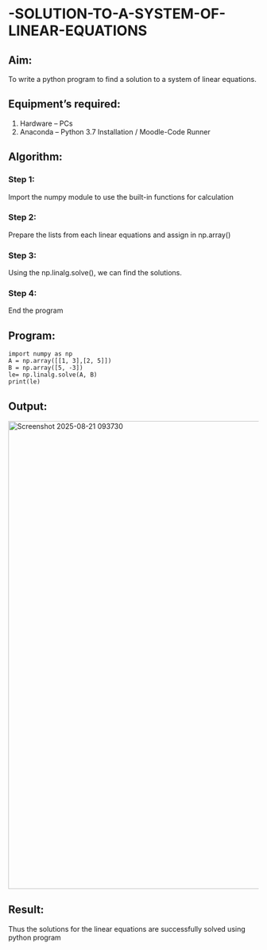# -SOLUTION-TO-A-SYSTEM-OF-LINEAR-EQUATIONS
## Aim:
To write a python program to find a solution to a system of linear equations.
## Equipment’s required:
1. 	Hardware – PCs
2. 	Anaconda – Python 3.7 Installation / Moodle-Code Runner
## Algorithm:
### Step 1: 
Import the numpy module to use the built-in functions for calculation
### Step 2: 
Prepare the lists from each linear equations and assign in np.array()
### Step 3: 
Using the np.linalg.solve(), we can find the solutions.
### Step 4: 
End the program
## Program:
```
import numpy as np
A = np.array([[1, 3],[2, 5]])
B = np.array([5, -3])
le= np.linalg.solve(A, B)
print(le)
```
## Output:
<img width="1447" height="941" alt="Screenshot 2025-08-21 093730" src="https://github.com/user-attachments/assets/0dd358ef-2fcf-42ab-a4be-e9c1d22d45c3" />

## Result: 
Thus the solutions for the linear equations are successfully solved using python program

